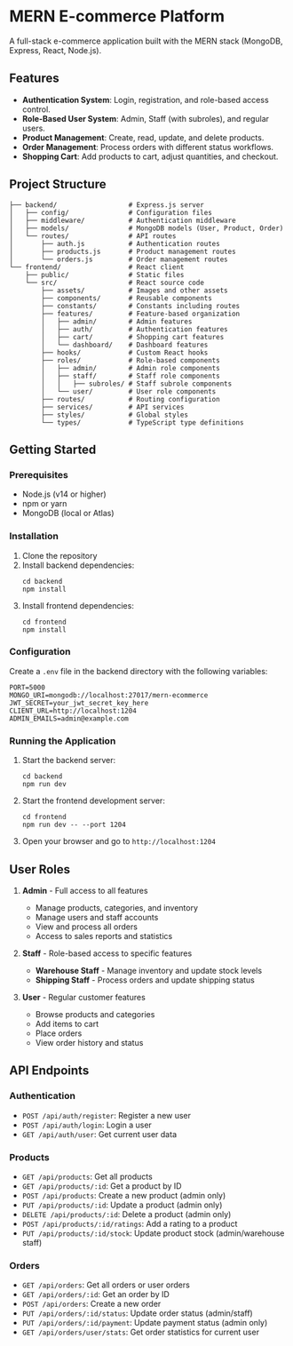 # MERN E-commerce Platform

A full-stack e-commerce application built with the MERN stack (MongoDB, Express, React, Node.js).

## Features

- **Authentication System**: Login, registration, and role-based access control.
- **Role-Based User System**: Admin, Staff (with subroles), and regular users.
- **Product Management**: Create, read, update, and delete products.
- **Order Management**: Process orders with different status workflows.
- **Shopping Cart**: Add products to cart, adjust quantities, and checkout.

## Project Structure

```
├── backend/                  # Express.js server
│   ├── config/               # Configuration files
│   ├── middleware/           # Authentication middleware
│   ├── models/               # MongoDB models (User, Product, Order)
│   └── routes/               # API routes
│       ├── auth.js           # Authentication routes
│       ├── products.js       # Product management routes
│       └── orders.js         # Order management routes
└── frontend/                 # React client
    ├── public/               # Static files
    └── src/                  # React source code
        ├── assets/           # Images and other assets
        ├── components/       # Reusable components
        ├── constants/        # Constants including routes
        ├── features/         # Feature-based organization
        │   ├── admin/        # Admin features
        │   ├── auth/         # Authentication features
        │   ├── cart/         # Shopping cart features
        │   └── dashboard/    # Dashboard features
        ├── hooks/            # Custom React hooks
        ├── roles/            # Role-based components
        │   ├── admin/        # Admin role components
        │   ├── staff/        # Staff role components
        │   │   ├── subroles/ # Staff subrole components
        │   └── user/         # User role components
        ├── routes/           # Routing configuration
        ├── services/         # API services
        ├── styles/           # Global styles
        └── types/            # TypeScript type definitions
```

## Getting Started

### Prerequisites

- Node.js (v14 or higher)
- npm or yarn
- MongoDB (local or Atlas)

### Installation

1. Clone the repository
2. Install backend dependencies:
   ```
   cd backend
   npm install
   ```
3. Install frontend dependencies:
   ```
   cd frontend
   npm install
   ```

### Configuration

Create a `.env` file in the backend directory with the following variables:
```
PORT=5000
MONGO_URI=mongodb://localhost:27017/mern-ecommerce
JWT_SECRET=your_jwt_secret_key_here
CLIENT_URL=http://localhost:1204
ADMIN_EMAILS=admin@example.com
```

### Running the Application

1. Start the backend server:
   ```
   cd backend
   npm run dev
   ```

2. Start the frontend development server:
   ```
   cd frontend
   npm run dev -- --port 1204
   ```

3. Open your browser and go to `http://localhost:1204`

## User Roles

1. **Admin** - Full access to all features
   - Manage products, categories, and inventory
   - Manage users and staff accounts
   - View and process all orders
   - Access to sales reports and statistics

2. **Staff** - Role-based access to specific features
   - **Warehouse Staff** - Manage inventory and update stock levels
   - **Shipping Staff** - Process orders and update shipping status

3. **User** - Regular customer features
   - Browse products and categories
   - Add items to cart
   - Place orders
   - View order history and status

## API Endpoints

### Authentication

- `POST /api/auth/register`: Register a new user
- `POST /api/auth/login`: Login a user
- `GET /api/auth/user`: Get current user data

### Products

- `GET /api/products`: Get all products
- `GET /api/products/:id`: Get a product by ID
- `POST /api/products`: Create a new product (admin only)
- `PUT /api/products/:id`: Update a product (admin only)
- `DELETE /api/products/:id`: Delete a product (admin only)
- `POST /api/products/:id/ratings`: Add a rating to a product
- `PUT /api/products/:id/stock`: Update product stock (admin/warehouse staff)

### Orders

- `GET /api/orders`: Get all orders or user orders
- `GET /api/orders/:id`: Get an order by ID
- `POST /api/orders`: Create a new order
- `PUT /api/orders/:id/status`: Update order status (admin/staff)
- `PUT /api/orders/:id/payment`: Update payment status (admin only)
- `GET /api/orders/user/stats`: Get order statistics for current user
